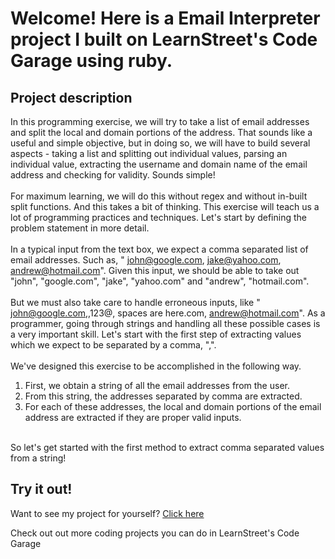 
Welcome! Here is a Email Interpreter project I built on LearnStreet's Code Garage using ruby.
===============================================================================================================

Project description
-------------------------

In this programming exercise, we will try to take a list of email addresses and split the local and domain portions of the address. That sounds like a useful and simple objective, but in doing so, we will have to build several aspects - taking a list and splitting out individual values, parsing an individual value, extracting the username and domain name of the email address and checking for validity. Sounds simple!<br>
<br>
For maximum learning, we will do this without regex and without in-built split functions. And this takes a bit of thinking. This exercise will teach us a lot of programming practices and techniques. Let's start by defining the problem statement in more detail.<br>
<br>
In a typical input from the text box, we expect a comma separated list of email addresses. Such as, " john@google.com, jake@yahoo.com, andrew@hotmail.com". Given this input, we should be able to take out "john", "google.com", "jake", "yahoo.com" and "andrew", "hotmail.com".<br>
<br>
But we must also take care to handle erroneous inputs, like " john@google.com,,123@, spaces are here.com, andrew@hotmail.com". As a programmer, going through strings and handling all these possible cases is a very important skill. Let's start with the first step of extracting values which we expect to be separated by a comma, ",".<br>
<br>
We've designed this exercise to be accomplished in the following way.<br>
1) First, we obtain a string of all the email addresses from the user.<br>
2) From this string, the addresses separated by comma are extracted.<br>
3) For each of these addresses, the local and domain portions of the email address are extracted if they are proper valid inputs.<br>
<br>
So let's get started with the first method to extract comma separated values from a string!<br>

Try it out!
--------------

Want to see my project for yourself? [Click here](http://www.learnstreet.com//profile/52b0ae3076b99c0379003557?page_name=project)

Check out out more coding projects you can do in LearnStreet's Code Garage
		
